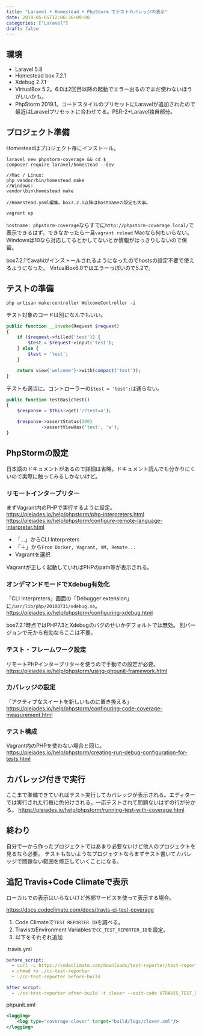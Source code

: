 ```yaml
---
title: "Laravel + Homestead + PhpStorm でテストカバレッジの表示"
date: 2019-05-05T12:06:36+09:00
categories: ["Laravel"]
draft: false
---
```


## 環境
- Laravel 5.8
- Homestead box 7.2.1
- Xdebug 2.7.1
- VirtualBox 5.2。6.0は2回目以降の起動でエラー出るのでまだ使わないほうがいいかも。
- PhpStorm 2019.1。コードスタイルのプリセットにLaravelが追加されたので最近はLaravelプリセットに合わせてる。PSR-2+Laravel独自部分。

## プロジェクト準備
Homesteadはプロジェクト毎にインストール。

```
laravel new phpstorm-coverage && cd $_
composer require laravel/homestead --dev

//Mac / Linux:
php vendor/bin/homestead make
//Windows:
vendor\bin\homestead make

//Homestead.yaml編集。box7.2.1以降はhostnameの設定も大事。

vagrant up
```

`hostname: phpstorm-coverage`ならすでに`http://phpstorm-coverage.local/`で表示できるはず。できなかったら一旦`vagrant reload`
Macなら何もいらない。Windowsは10なら対応してるとかしてないとか情報がはっきりしないので保留。

box7.2.1でavahiがインストールされるようになったのでhostsの設定不要で使えるようになった。
VirtualBox6.0ではエラーっぽいので5.2で。

## テストの準備

```
php artisan make:controller WelcomeController -i
```

テスト対象のコードは別になんでもいい。

```php
public function __invoke(Request $request)
{
    if ($request->filled('test')) {
        $test = $request->input('test');
    } else {
        $test = 'test';
    }

    return view('welcome')->with(compact('test'));
}
```

テストも適当に。コントローラーの`$test = 'test';`は通らない。

```php
public function testBasicTest()
{
    $response = $this->get('/?test=a');

    $response->assertStatus(200)
             ->assertViewHas('test', 'a');
}
```

## PhpStormの設定
日本語のドキュメントがあるので詳細は省略。ドキュメント読んでも分かりにくいので実際に触ってみるしかないけど。

### リモートインタープリター
まずVagrant内のPHPで実行するように設定。
https://pleiades.io/help/phpstorm/php-interpreters.html
https://pleiades.io/help/phpstorm/configure-remote-language-interpreter.html

- 「...」からCLI Interpreters
- 「＋」から`From Docker, Vagrant, VM, Remote...`
- Vagrantを選択

Vagrantが正しく起動していればPHPのpath等が表示される。

### オンデマンドモードでXdebug有効化
「CLI Interpreters」画面の「Debugger extension」に`/usr/lib/php/20180731/xdebug.so`。
https://pleiades.io/help/phpstorm/configuring-xdebug.html

box7.2.1時点ではPHP7.3とXdebugのバグのせいかデフォルトでは無効。
別バージョンで元から有効ならここは不要。

### テスト・フレームワーク設定
リモートPHPインタープリターを使うので手動での設定が必要。
https://pleiades.io/help/phpstorm/using-phpunit-framework.html

### カバレッジの設定
「アクティブなスイートを新しいものに置き換える」
https://pleiades.io/help/phpstorm/configuring-code-coverage-measurement.html

### テスト構成
Vagrant内のPHPを使わない場合と同じ。
https://pleiades.io/help/phpstorm/creating-run-debug-configuration-for-tests.html

## カバレッジ付きで実行
ここまで準備できていればテスト実行してカバレッジが表示される。エディターでは実行された行毎に色分けされる。一応テストされて問題ないはずの行が分かる。
https://pleiades.io/help/phpstorm/running-test-with-coverage.html

## 終わり
自分で一から作ったプロジェクトではあまり必要ないけど他人のプロジェクトを見るなら必要。
テストもないようなプロジェクトならまずテスト書いてカバレッジで問題ない範囲を修正していくことになる。

## 追記 Travis+Code Climateで表示
ローカルでの表示はいらないけど外部サービスを使って表示する場合。

https://docs.codeclimate.com/docs/travis-ci-test-coverage

1. Code Climateで`TEST REPORTER ID`を調べる。
2. TravisのEnvironment Variablesで`CC_TEST_REPORTER_ID`を設定。
3. 以下をそれぞれ追加

.travis.yml

```yml
before_script:
  - curl -L https://codeclimate.com/downloads/test-reporter/test-reporter-latest-linux-amd64 > ./cc-test-reporter
  - chmod +x ./cc-test-reporter
  - ./cc-test-reporter before-build

after_script:
  - ./cc-test-reporter after-build -t clover --exit-code $TRAVIS_TEST_RESULT
```

phpunit.xml

```xml
<logging>
    <log type="coverage-clover" target="build/logs/clover.xml"/>
</logging>
```